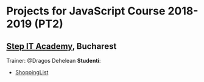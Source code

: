 # Projects for JavaScript Course 2018-2019 (PT2)
## [Step IT Academy](https://itstep.ro/), Bucharest 
Trainer: @Dragos Dehelean
**Studenti**:
* [ShoppingList](https://github.com/meemknight/jsProjects/tree/master/shoppingList) 
